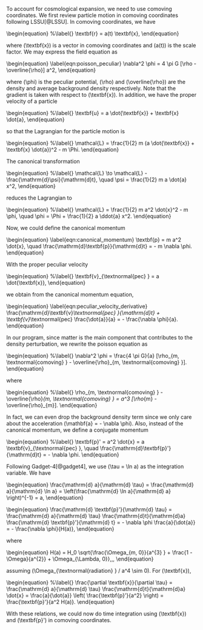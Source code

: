To account for cosmological expansion, we need to use comoving coordinates.
We first review particle motion in comoving coordinates following LSSU[@LSSU].
In comoving coordinates, we have

\begin{equation}
    %\label{}
    \textbf{r} = a(t) \textbf{x},
\end{equation}

where \(\textbf{x}\) is a vector in comoving coordinates and \(a(t)\) is the scale factor. 
We may express the field equation as

\begin{equation}
    \label{eqn:poisson_peculiar}
    \nabla^2 \phi = 4 \pi G [\rho - \overline{\rho}] a^2,
\end{equation} 

where \(\phi\) is the peculiar potential, \(\rho\) and \(\overline{\rho}\)
are the density and average background density respectively. Note that
the gradient is taken with respect to \(\textbf{x}\). 
In addition, we have the proper velocity of a particle

\begin{equation}
    %\label{}
    \textbf{u} = a \dot{\textbf{x}} + \textbf{x} \dot{a},
\end{equation}

so that the Lagrangian for the particle motion is

\begin{equation}
    %\label{}
    \mathcal{L} = \frac{1}{2} m (a \dot{\textbf{x}} + \textbf{x} \dot{a})^2 - m \Phi.
\end{equation}

The canonical transformation

\begin{equation}
    %\label{}
    \mathcal{L} \to \mathcal{L} - \frac{\mathrm{d}\psi}{\mathrm{d}t},
    \quad \psi = \frac{1}{2} m a \dot{a} x^2, 
\end{equation}

reduces the Lagrangian to

\begin{equation}
    %\label{}
    \mathcal{L} = \frac{1}{2} m a^2 \dot{x}^2 - m \phi,
    \quad \phi = \Phi + \frac{1}{2} a \ddot{a} x^2.
\end{equation}

Now, we could define the canonical momentum

\begin{equation}
    \label{eqn:canonical_momentum}
    \textbf{p} = m a^2 \dot{x},
    \quad \frac{\mathrm{d}\textbf{p}}{\mathrm{d}t} = - m \nabla \phi.
\end{equation}

With the proper peculiar velocity

\begin{equation}
    %\label{}
    \textbf{v}_{\textnormal{pec} } = a \dot{\textbf{x}},
\end{equation}

we obtain from the canonical momentum equation,

\begin{equation}
    \label{eqn:peculiar_velocity_derivative}
    \frac{\mathrm{d}\textbf{v}_\textnormal{pec} }{\mathrm{d}t}
    + \textbf{v}_\textnormal{pec}  \frac{\dot{a}}{a}
    = - \frac{\nabla \phi}{a}.
\end{equation}

In our program, since matter is the
main component that contributes to the density perturbation, we rewrite the poisson equation
as

\begin{equation}
    %\label{}
    \nabla^2 \phi = \frac{4 \pi G}{a} [\rho_{m, \textnormal{comoving} } - \overline{\rho}_{m, \textnormal{comoving} }].
\end{equation}

where

\begin{equation}
    %\label{}
    \rho_{m, \textnormal{comoving} } - \overline{\rho}_{m, \textnormal{comoving} }
    = a^3 [\rho_{m} - \overline{\rho}_{m}].
\end{equation}

In fact, we can even drop the background density term since we only care about the
acceleration \(\mathbf{a} = - \nabla \phi\).
Also, instead of the canonical momentum, we define a conjugate momentum

\begin{equation}
    %\label{}
    \textbf{p}' = a^2 \dot{x} = a \textbf{v}_{\textnormal{pec} },
    \quad \frac{\mathrm{d}\textbf{p}'}{\mathrm{d}t} = - \nabla \phi.
\end{equation}

Following Gadget-4[@gadget4], we use \(\tau = \ln a\) as the integration variable.
We have

\begin{equation}
    \frac{\mathrm{d} a}{\mathrm{d} \tau}
    = \frac{\mathrm{d} a}{\mathrm{d} \ln a}
    = \left(\frac{\mathrm{d} \ln a}{\mathrm{d} a} \right)^{-1}
    = a,
\end{equation}

\begin{equation}
    \frac{\mathrm{d} \textbf{p}'}{\mathrm{d} \tau}
    = \frac{\mathrm{d} a}{\mathrm{d} \tau} \frac{\mathrm{d}t}{\mathrm{d}a} \frac{\mathrm{d} \textbf{p}'}{\mathrm{d} t}
    = - \nabla \phi \frac{a}{\dot{a}}
    = - \frac{\nabla \phi}{H(a)},
\end{equation}

where

\begin{equation}
    H(a) = H_0 \sqrt{\frac{\Omega_{m, 0}}{a^{3} } + \frac{1 - \Omega}{a^{2}} + \Omega_{\Lambda, 0}}\,\,,
\end{equation}

assuming \(\Omega_{\textnormal{radiation} } / a^4 \sim 0\). For \(\textbf{x}\),

\begin{equation}
    %\label{}
    \frac{\partial \textbf{x}}{\partial \tau}
    = \frac{\mathrm{d} a}{\mathrm{d} \tau} \frac{\mathrm{d}t}{\mathrm{d}a}  \dot{x}
    = \frac{a}{\dot{a}} \left( \frac{\textbf{p}'}{a^2} \right)
    = \frac{\textbf{p}'}{a^2 H(a)}.
\end{equation}

With these relations, we could now do time integration using \(\textbf{x}\) and \(\textbf{p}'\) in comoving coordinates. 